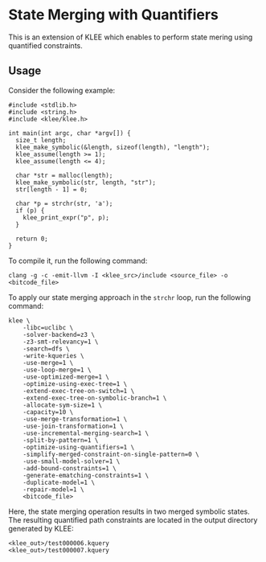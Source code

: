 # State Merging with Quantifiers
This is an extension of KLEE which enables to perform state mering using quantified constraints.

## Usage
Consider the following example:
```
#include <stdlib.h>
#include <string.h>
#include <klee/klee.h>

int main(int argc, char *argv[]) {
  size_t length;
  klee_make_symbolic(&length, sizeof(length), "length");
  klee_assume(length >= 1);
  klee_assume(length <= 4);

  char *str = malloc(length);
  klee_make_symbolic(str, length, "str");
  str[length - 1] = 0;

  char *p = strchr(str, 'a');
  if (p) {
    klee_print_expr("p", p);
  }

  return 0;
}
```

To compile it, run the following command:
```
clang -g -c -emit-llvm -I <klee_src>/include <source_file> -o <bitcode_file>
```

To apply our state merging approach in the `strchr` loop, run the following command:
```
klee \
    -libc=uclibc \
    -solver-backend=z3 \
    -z3-smt-relevancy=1 \
    -search=dfs \
    -write-kqueries \
    -use-merge=1 \
    -use-loop-merge=1 \
    -use-optimized-merge=1 \
    -optimize-using-exec-tree=1 \
    -extend-exec-tree-on-switch=1 \
    -extend-exec-tree-on-symbolic-branch=1 \
    -allocate-sym-size=1 \
    -capacity=10 \
    -use-merge-transformation=1 \
    -use-join-transformation=1 \
    -use-incremental-merging-search=1 \
    -split-by-pattern=1 \
    -optimize-using-quantifiers=1 \
    -simplify-merged-constraint-on-single-pattern=0 \
    -use-small-model-solver=1 \
    -add-bound-constraints=1 \
    -generate-ematching-constraints=1 \
    -duplicate-model=1 \
    -repair-model=1 \
    <bitcode_file>
```

Here, the state merging operation results in two merged symbolic states.
The resulting quantified path constraints are located in the output directory generated by KLEE:
```
<klee_out>/test000006.kquery
<klee_out>/test000007.kquery
```
